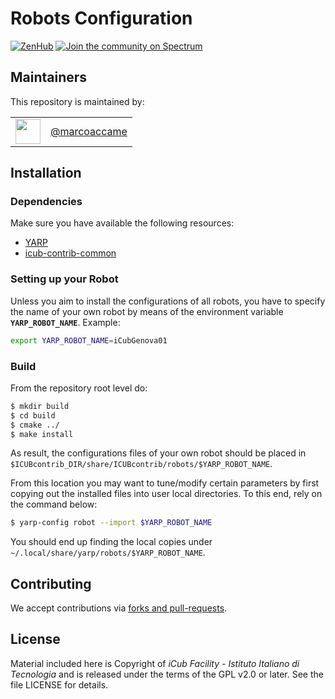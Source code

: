 Robots Configuration
====================

[![ZenHub](https://img.shields.io/badge/Shipping_faster_with-ZenHub-435198.svg)](https://zenhub.com)
[![Join the community on Spectrum](https://withspectrum.github.io/badge/badge.svg)](https://spectrum.chat/icub)

## Maintainers
This repository is maintained by:

| | |
|:---:|:---:|
| [<img src="https://github.com/marcoaccame.png" width="40">](https://github.com/marcoaccame) | [@marcoaccame](https://github.com/marcoaccame) |

## Installation

### Dependencies
Make sure you have available the following resources:
- [YARP](https://github.com/robotology/yarp)
- [icub-contrib-common](https://github.com/robotology/icub-contrib-common)

### Setting up your Robot
Unless you aim to install the configurations of all robots, you have to specify
the name of your own robot by means of the environment variable **`YARP_ROBOT_NAME`**.
Example:
```sh
export YARP_ROBOT_NAME=iCubGenova01
```

### Build
From the repository root level do:
```sh
$ mkdir build
$ cd build
$ cmake ../
$ make install
```
As result, the configurations files of your own robot should be placed in `$ICUBcontrib_DIR/share/ICUBcontrib/robots/$YARP_ROBOT_NAME`.

From this location you may want to tune/modify certain parameters by first copying
out the installed files into user local directories. To this end, rely on the command below:
```sh
$ yarp-config robot --import $YARP_ROBOT_NAME
```

You should end up finding the local copies under `~/.local/share/yarp/robots/$YARP_ROBOT_NAME`.

## Contributing
We accept contributions via [forks and pull-requests](https://guides.github.com/activities/forking).

## License
Material included here is Copyright of _iCub Facility - Istituto Italiano di
Tecnologia_ and is released under the terms of the GPL v2.0 or later.
See the file LICENSE for details.
